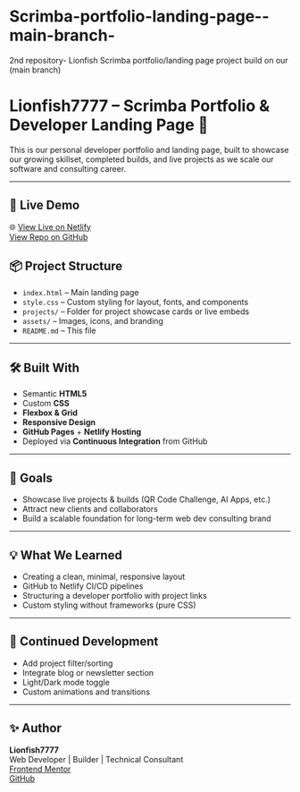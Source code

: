 # Scrimba-portfolio-landing-page--main-branch-
2nd repository- Lionfish Scrimba portfolio/landing page project build on our (main branch)

# Lionfish7777 – Scrimba Portfolio & Developer Landing Page 🚀

This is our personal developer portfolio and landing page, built to showcase our growing skillset, completed builds, and live projects as we scale our software and consulting career.

---

## 📸 Live Demo

🌐 [View Live on Netlify](https://scrimba-portfoliolandingpage-lionfish.netlify.app)  
   [View Repo on GitHub](https://github.com/Lionfish7777/Scrimba-portfolio-landing-page--main-branch-)

## 📦 Project Structure

- `index.html` – Main landing page
- `style.css` – Custom styling for layout, fonts, and components
- `projects/` – Folder for project showcase cards or live embeds
- `assets/` – Images, icons, and branding
- `README.md` – This file

---

## 🛠️ Built With

- Semantic **HTML5**
- Custom **CSS**
- **Flexbox & Grid**
- **Responsive Design**
- **GitHub Pages** + **Netlify Hosting**
- Deployed via **Continuous Integration** from GitHub

---

## 🎯 Goals

- Showcase live projects & builds (QR Code Challenge, AI Apps, etc.)
- Attract new clients and collaborators
- Build a scalable foundation for long-term web dev consulting brand

---

## 💡 What We Learned

- Creating a clean, minimal, responsive layout
- GitHub to Netlify CI/CD pipelines
- Structuring a developer portfolio with project links
- Custom styling without frameworks (pure CSS)

---

## 🚧 Continued Development

- Add project filter/sorting
- Integrate blog or newsletter section
- Light/Dark mode toggle
- Custom animations and transitions

---

## ✨ Author

**Lionfish7777**  
Web Developer | Builder | Technical Consultant  
[Frontend Mentor](https://www.frontendmentor.io/profile/Lionfish7777)  
[GitHub](https://github.com/Lionfish7777)
